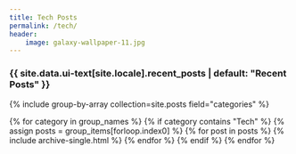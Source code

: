 ```yaml
---
title: Tech Posts
permalink: /tech/
header:
    image: galaxy-wallpaper-11.jpg
---
```


<h3 class="archive__subtitle">{{ site.data.ui-text[site.locale].recent_posts | default: "Recent Posts" }}</h3>

{% include group-by-array collection=site.posts field="categories" %}

{% for category in group_names %}
  {% if category contains "Tech" %}
  {% assign posts = group_items[forloop.index0] %}
  {% for post in posts %}
    {% include archive-single.html %}
  {% endfor %}
  {% endif %}
{% endfor %}

